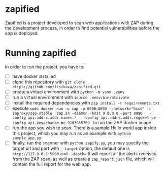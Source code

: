 # zapified

Zapified is a project developed to scan web applications with ZAP
during the development process, in order to find potential vulnerabilities before the app is deployed.


# Running  zapified
In order to run the project, you have to:
- [ ] have docker installed
- [ ] clone this repository with `git clone https://github.com/lisikava/zapified.git`
- [ ] create a virtual environment with `python -m venv .venv`
- [ ] run a virtual environment with `source .venv/bin/atcivate`
- [ ] install the required dependencies with `pip install -r requirements.txt`
- [ ] execute `sudo docker run -u zap -p 8090:8090 --network="host" -i zaproxy/zap-stable  zap.sh -daemon -host 0.0.0.0 -port 8090   -config api.addrs.addr.name=.*   -config api.addrs.addr.regex=true -config api.key=change-me-9203935709
` to run the ZAP docker image 
- [ ] run the app you wish to scan. There is a sample Hello world app inside this project,
which you may run as an example with `python sample_app.py`
- [ ] finally, run the scanner with `python zapify.py`, you may specify the target url and port with `--target` option, the default one is `http://127.0.0.1:5000` and `--depth=`
It will report all the alerts received from the ZAP scan, as well as create a
`zap_report.json` file, which will contain the full report for the web app.